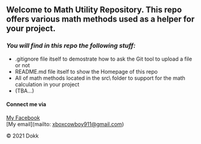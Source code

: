## Welcome to Math Utility Repository. This repo offers various math methods used as a helper for your project.

### *_You will find in this repo the following stuff:_*

* .gitignore file itself to demostrate how to ask the Git tool to upload a file or not
* README.md file itself to show the Homepage of this repo
* All of math methods located in the src\ folder to support for the math calculation in your project
* (TBA...)

#### Connect me via
[My Facebook](https://www.facebook.com/profile.php?id=100007166297462)   
[My email](mailto: xboxcowboy911@gmail.com)

© 2021 Dokk
